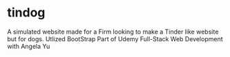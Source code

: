 # tindog

A simulated website made for a Firm looking to make a Tinder like website but for dogs.
Utlized BootStrap
Part of Udemy Full-Stack Web Development with Angela Yu
